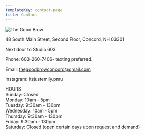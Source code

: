 ```yaml
---
templateKey: contact-page
title: Contact
---
```

![The Good Brow](/img/20191022_222733.jpg "The Good Brow")

48 South Main Street, Second Floor, Concord, NH 03301

Next door to Studio 603

Phone: 603-260-7406- texting preferred.

Email: thegoodbrowconcord@gmail.com

Instagram: itsjustemily.pmu

HOURS\
Sunday: Closed\
Monday: 10am - 5pm\
Tuesday: 9:30am - 130pm\
Wednesday: 10am - 5pm\
Thursday: 9:30am - 130pm\
Friday: 9:30am - 130pm\
Saturday: Closed (open certain days upon request and demand)
